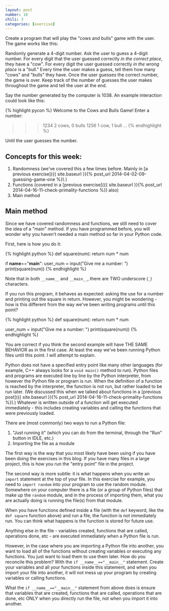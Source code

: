 ```yaml
---
layout: post
number: 18
chili: 3
categories: [exercise]
---
```


Create a program that will play the "cows and bulls" game with the user. The game works like this:

Randomly generate a 4-digit number. Ask the user to guess a 4-digit number. For every digit that the user guessed correctly _in the correct place_, they have a "cow". For every digit the user guessed correctly _in the wrong place_ is a "bull." Every time the user makes a guess, tell them how many "cows" and "bulls" they have. Once the user guesses the correct number, the game is over. Keep track of the number of guesses the user makes throughout the game and tell the user at the end. 

Say the number generated by the computer is 1038. An example interaction could look like this: 

{% highlight pycon %}
  Welcome to the Cows and Bulls Game! 
  Enter a number: 
  >>> 1234
  2 cows, 0 bulls
  >>> 1256
  1 cow, 1 bull
  ...
{% endhighlight %}

Until the user guesses the number. 

## Concepts for this week: 

1. Randomness (we've covered this a few times before. Mainly in [a previous exercise]({{ site.baseurl }}{% post_url 2014-04-02-09-guessing-game-one %}).)
2. Functions (covered in a [previous exercise]({{ site.baseurl }}{% post_url 2014-04-16-11-check-primality-functions %}) also)
3. Main method

## Main method

Since we have covered randomness and functions, we still need to cover the idea of a "main" method. If you have programmed before, you will wonder why you haven't needed a main method so far in your Python code.

First, here is how you do it: 

{% highlight python %}
  def square(num):
    return num * num

  if __name__=="__main__":
    user_num = input("Give me a number: ")
    print(square(num))
{% endhighlight %}

Note that in both `__name__` and `__main__`, there are TWO underscore (`_`) characters.

If you run this program, it behaves as expected: asking the use for a number and printing out the square in return. However, you might be wondering - how is this different from the way we've been writing programs until this point? 

{% highlight python %}
  def square(num):
    return num * num

  user_num = input("Give me a number: ")
  print(square(num))
{% endhighlight %}

You are correct if you think the second example will have THE SAME BEHAVIOR as in the first case. At least the way we've been running Python files until this point. I will attempt to explain.

Python does not have a specified entry point like many other languages (for example, C++ always looks for a `void main()` method to run). Python files and programs are executed line by line by the Python interpreter, from however the Python file or program is run. When the definition of a function is reached by the interpreter, the function is not run, but rather loaded to be run later. (We discussed this when we talked about functions in a [previous post]({{ site.baseurl }}{% post_url 2014-04-16-11-check-primality-functions %}).) Whatever is written outside of a function will get executed immediately - this includes creating variables and calling the functions that were previously loaded.

There are (most commonly) two ways to run a Python file: 

1. "Just running it" (which you can do from the terminal, through the "Run" button in IDLE, etc.)
2. Importing the file as a module

The first way is the way that you most likely have been using if you have been doing the exercises in this blog. If you have many files in a large project, this is how you run the "entry point" file in the project. 

The second way is more subtle: it is what happens when you write an `import` statement at the top of your file. In this exercise for example, you need to `import random` into your program to use the random module. Somewhere on your computer there is a file (or a group of Python files) that make up the `random` module, and in the process of importing them, what you are actually doing is running the file(s) from that module. 

When you have functions defined inside a file (with the `def` keyword, like the `def square` function above) and run a file, the function is not immediately run. You can think what happens is the function is stored for future use. 

Anything else in the file - variables created, functions that are called, operations done, etc - are executed immediately when a Python file is run. 

However, in the case where you are importing a Python file into another, you want to load all of the functions without creating variables or executing any functions. You just want to load them to use them later. How do you reconcile this problem? With the `if __name__=="__main__"` statement. Create your variables and all your functions inside this statement, and when you import your file into another, it will not mess up your program by creating variables or calling functions.

What the `if __name__=="__main__"` statement from above does is ensure that variables that are created, functions that are called, operations that are done, etc ONLY when you directly run the file, not when you import it into another. 

